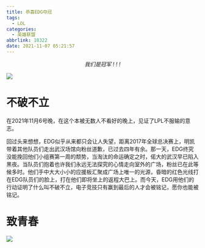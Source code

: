 ```yaml
---
title: 恭喜EDG夺冠
tags:
  - LOL
categories:
  - 英雄联盟  
abbrlink: 18322
date: 2021-11-07 05:21:57
---
```


<center><i>我们是冠军 ! ! !</i></center>

![](https://imxushuai-blog.oss-cn-chengdu.aliyuncs.com/EDG.png)

<!-- more -->

# 不破不立

​	在2021年11月6号晚，在这个本被无数人不看好的晚上，见证了LPL不服输的意志。

​	回过头来想想，EDG似乎从来都只会让人失望，距离2017年全球总决赛上，明凯带着其他队员们走出武汉场馆向粉丝道歉，已过去四年有余。那一天，EDG终究没能挽回他们小组赛第一周的颓势，当淘汰的命运确定之时，偌大的武汉早已陷入黑夜。当队员们抱着也许我们永远无法探究的心情走向室外的广场，粉丝已在此等候多时。他们手中大大小小的应援板汇聚成广场上唯一的光源，昏暗的红色光线打在EDG队员们的脸上，打在他们即将坐上的返程大巴上。而今天，EDG用他们的行动证明了什么叫不破不立，电子竞技只有赢到最后的人才会被铭记，愿你也能被铭记。

# 致青春

![](https://imxushuai-blog.oss-cn-chengdu.aliyuncs.com/36478595ee3a3f178778fbe457a6d9b.png)

